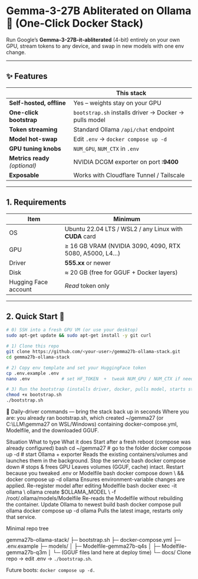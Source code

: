# Gemma-3-27B Abliterated on Ollama 🦙 (One-Click Docker Stack)

Run Google’s **Gemma-3-27B-it-abliterated** (4-bit) entirely on your own GPU, stream
tokens to any device, and swap in new models with one env change.

---

## ✨ Features

|                                 | This stack |
|---------------------------------|------------|
| **Self-hosted, offline**        | Yes – weights stay on your GPU |
| **One-click bootstrap**         | `bootstrap.sh` installs driver → Docker → pulls model |
| **Token streaming**             | Standard Ollama `/api/chat` endpoint |
| **Model hot-swap**              | Edit `.env` → `docker compose up -d` |
| **GPU tuning knobs**            | `NUM_GPU`, `NUM_CTX` in `.env` |
| **Metrics ready** _(optional)_  | NVIDIA DCGM exporter on port **:9400** |
| **Exposable**                   | Works with Cloudflare Tunnel / Tailscale |

---

## 1. Requirements

| Item | Minimum |
|------|---------|
| OS   | Ubuntu 22.04 LTS / WSL2 / any Linux with **CUDA** card |
| GPU  | ≥ 16 GB VRAM (NVIDIA 3090, 4090, RTX 5080, A5000, L4…) |
| Driver | **555.xx** or newer |
| Disk | ≈ 20 GB (free for GGUF + Docker layers) |
| Hugging Face account | *Read* token only |

---

## 2. Quick Start 🚀

```bash
# 0) SSH into a fresh GPU VM (or use your desktop)
sudo apt-get update && sudo apt-get install -y git curl

# 1) Clone this repo
git clone https://github.com/<your-user>/gemma27b-ollama-stack.git
cd gemma27b-ollama-stack

# 2) Copy env template and set your HuggingFace token
cp .env.example .env
nano .env            # set HF_TOKEN  +  tweak NUM_GPU / NUM_CTX if needed

# 3) Run the bootstrap (installs driver, docker, pulls model, starts stack)
chmod +x bootstrap.sh
./bootstrap.sh
```
🔄 Daily-driver commands — bring the stack back up in seconds
Where you are:
you already ran bootstrap.sh, which created
~/gemma27 (or C:\LLM\gemma27 on WSL/Windows) containing
docker-compose.yml, Modelfile, and the downloaded GGUF.

Situation	What to type	What it does
Start after a fresh reboot (compose was already configured)	bash cd ~/gemma27 # go to the folder docker compose up -d # start Ollama + exporter	Reads the existing containers/volumes and launches them in the background.
Stop the service	bash docker compose down # stops & frees GPU	Leaves volumes (GGUF, cache) intact.
Restart because you tweaked .env or Modelfile	bash docker compose down \ && docker compose up -d ollama	Ensures environment-variable changes are applied.
Re-register model after editing Modelfile	bash docker exec -it ollama \ ollama create $OLLAMA_MODEL \ -f /root/.ollama/models/Modelfile	Re-reads the Modelfile without rebuilding the container.
Update Ollama to newest build	bash docker compose pull ollama docker compose up -d ollama	Pulls the latest image, restarts only that service.


Minimal repo tree

gemma27b-ollama-stack/
├─ bootstrap.sh
├─ docker-compose.yml
├─ .env.example
├─ models/
│   ├─ Modelfile-gemma27b-q4s
│   ├─ Modelfile-gemma27b-q3m
│   └─ (GGUF files land here at deploy time)
└─ docs/
Clone repo → edit .env → ```./bootstrap.sh```.

Future boots: ```docker compose up -d.```